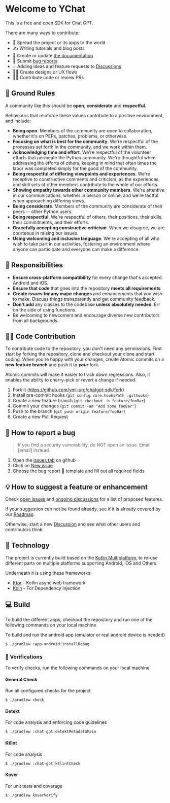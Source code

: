 # Welcome to YChat

This is a free and open SDK for Chat GPT.

There are many ways to contribute:

* 📣 Spread the project or its apps to the world
* ✍️ Writing tutorials and blog posts
* 📝 Create or update [the documentation](https://github.com/yml-org/chatgpt-sdk/wiki)
* 🐛 Submit [bug reports](https://github.com/yml-org/chatgpt-sdk/issues)
* 💡 Adding ideas and feature requests to [Discussions](https://github.com/yml-org/chatgpt-sdk/discussions)
* 👩‍🎨 Create designs or UX flows
* 🧑‍💻 Contribute code or review PRs



## 📜 Ground Rules

A community like this should be **open**, **considerate** and **respectful**.

Behaviours that reinforce these values contribute to a positive environment, and include:

* **Being open**. Members of the community are open to collaboration, whether it's on PEPs, patches, problems, or otherwise.
* **Focusing on what is best for the community**. We're respectful of the processes set forth in the community, and we work within them.
* **Acknowledging time and effort**. We're respectful of the volunteer efforts that permeate the Python community. We're thoughtful when addressing the efforts of others, keeping in mind that often times the labor was completed simply for the good of the community.
* **Being respectful of differing viewpoints and experiences**. We're receptive to constructive comments and criticism, as the experiences and skill sets of other members contribute to the whole of our efforts.
* **Showing empathy towards other community members**. We're attentive in our communications, whether in person or online, and we're tactful when approaching differing views.
* **Being considerate**. Members of the community are considerate of their peers -- other Python users.
* **Being respectful**. We're respectful of others, their positions, their skills, their commitments, and their efforts.
* **Gracefully accepting constructive criticism**. When we disagree, we are courteous in raising our issues.
* **Using welcoming and inclusive language**. We're accepting of all who wish to take part in our activities, fostering an environment where anyone can participate and everyone can make a difference.



## 🤝 Responsibilities

* **Ensure cross-platform compatibility** for every change that's accepted. Android and iOS.
* **Ensure that code** that goes into the repository **meets all requirements**
* **Create issues for any major changes** and enhancements that you wish to make. Discuss things transparently and get community feedback.
* **Don't add** any classes to the codebase **unless absolutely needed**. Err on the side of using functions.
* Be welcoming to newcomers and encourage diverse new contributors from all backgrounds.



## 🧑‍💻 Code Contribution

To contribute code to the repository, you don't need any permissions.
First start by forking the repository, clone and checkout your clone and start coding.
When you're happy with your changes, create Atomic commits on a **new feature branch** and push it to ***your*** fork.

Atomic commits will make it easier to track down regressions. Also, it enables the ability to cherry-pick or revert a change if needed.

1. Fork it (https://github.com/yml-org/chatgpt-sdk/fork)
2. Install pre-commit hooks (`git config core.hooksPath .githooks`)
3. Create a new feature branch (`git checkout -b feature/fooBar`)
4. Commit your changes (`git commit -am 'Add some fooBar'`)
5. Push to the branch (`git push origin feature/fooBar`)
6. Create a new Pull Request



## 🐛 How to report a bug

> If you find a security vulnerability, do NOT open an issue. Email [email] instead.

1. Open the [issues tab](https://github.com/yml-org/chatgpt-sdk/issues) on github
2. Click on [New issue](https://github.com/yml-org/chatgpt-sdk/issues/new/choose)
3. Choose the bug report 🐛 template and fill out all required fields



## 💡 How to suggest a feature or enhancement

Check [open issues](https://github.com/yml-org/chatgpt-sdk/issues) and [ongoing discussions](https://github.com/yml-org/chatgpt-sdk/discussions) for a list of proposed features.

If your suggestion can not be found already, see if it is already covered by our [Roadmap](https://github.com/yml-org/chatgpt-sdk#roadmap).

Otherwise, start a new [Discussion](https://github.com/yml-org/chatgpt-sdk/discussions) and see what other users and contributors think.



## 💾 Technology

The project is currently build based on the [Kotlin Multiplatform](https://kotlinlang.org/docs/multiplatform.html),
to re-use different parts on multiple platforms supporting Android, iOS and Others.

Underneath it is using these frameworks:

* [Ktor](https://github.com/ktorio/ktor) - Kotlin async web framework
* [Koin](https://insert-koin.io/) - For Dependency Injection

## 💻 Build

To build the different apps, checkout the repository and run one of the following commands on your local machine

To build and run the android app (emulator or real android device is needed)
```shell
$ ./gradlew :app-android:installDebug
```

### 🔬 Verifications

To verify checks, run the following commands on your local machine

#### General Check

Run all configured checks for the project
```shell
$ ./gradlew check
```

#### Detekt

For code analysis and enforcing code guidelines
```shell
$ ./gradlew :chat-gpt:detektMetadataMain
```

#### Ktlint

For code analysis
```shell
$ ./gradlew :chat-gpt:ktlintCheck
```

#### Kover

For unit tests and coverage
```shell
$ ./gradlew koverVerify
```
